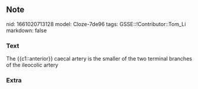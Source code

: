 ## Note
nid: 1661020713128
model: Cloze-7de96
tags: GSSE::!Contributor::Tom_Li
markdown: false

### Text
<div>
  The {{c1::anterior}} caecal artery is the smaller of the two
  terminal branches of the ileocolic artery
</div>

### Extra

